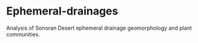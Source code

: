# Ephemeral-drainages
Analysis of Sonoran Desert ephemeral drainage geomorphology and plant communities.
